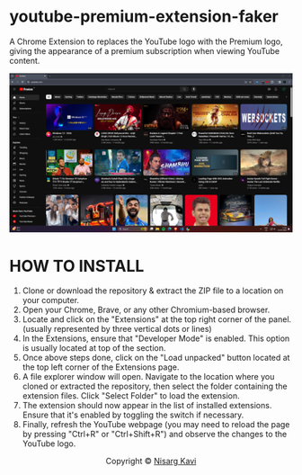 # youtube-premium-extension-faker
A Chrome Extension to replaces the YouTube logo with the Premium logo, giving the appearance of a premium subscription when viewing YouTube content.

<img src="preview.png" alt="nisarg" border="0"></a>

# HOW TO INSTALL
1. Clone or download the repository & extract the ZIP file to a location on your computer.
2. Open your Chrome, Brave, or any other Chromium-based browser.
3. Locate and click on the "Extensions" at the top right corner of the panel. (usually represented by three vertical dots or lines)
4. In the Extensions, ensure that "Developer Mode" is enabled. This option is usually located at top of the section.
5. Once above steps done, click on the "Load unpacked" button located at the top left corner of the Extensions page.
6. A file explorer window will open. Navigate to the location where you cloned or extracted the repository, then select the folder containing the extension files. Click "Select Folder" to load the extension.
7. The extension should now appear in the list of installed extensions. Ensure that it's enabled by toggling the switch if necessary.
8. Finally, refresh the YouTube webpage (you may need to reload the page by pressing "Ctrl+R" or "Ctrl+Shift+R") and observe the changes to the YouTube logo.

<p align="center">Copyright &copy; <a href="https://github.com/nisargkavi">Nisarg Kavi</a></p>
